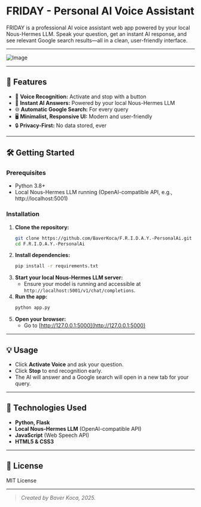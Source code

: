 # FRIDAY - Personal AI Voice Assistant

FRIDAY is a professional AI voice assistant web app powered by your local Nous-Hermes LLM. Speak your question, get an instant AI response, and see relevant Google search results—all in a clean, user-friendly interface.

---

![Image](https://github.com/user-attachments/assets/eb56e656-171e-42c5-abb0-e4b7bbf44567)

---

## 🚀 Features
- 🎤 **Voice Recognition:** Activate and stop with a button
- 💬 **Instant AI Answers:** Powered by your local Nous-Hermes LLM
- 🌐 **Automatic Google Search:** For every query
- 🖥️ **Minimalist, Responsive UI:** Modern and user-friendly
- 🔒 **Privacy-First:** No data stored, ever

---

## 🛠️ Getting Started

### Prerequisites
- Python 3.8+
- Local Nous-Hermes LLM running (OpenAI-compatible API, e.g., http://localhost:5001)

### Installation
1. **Clone the repository:**
   ```sh
   git clone https://github.com/BaverKoca/F.R.I.D.A.Y.-PersonalAi.git
   cd F.R.I.D.A.Y.-PersonalAi
   ```
2. **Install dependencies:**
   ```sh
   pip install -r requirements.txt
   ```
3. **Start your local Nous-Hermes LLM server:**
   - Ensure your model is running and accessible at `http://localhost:5001/v1/chat/completions`.
4. **Run the app:**
   ```sh
   python app.py
   ```
5. **Open your browser:**
   - Go to [http://127.0.0.1:5000](http://127.0.0.1:5000)

---

## 💡 Usage
- Click **Activate Voice** and ask your question.
- Click **Stop** to end recognition early.
- The AI will answer and a Google search will open in a new tab for your query.

---

## 🧰 Technologies Used
- **Python, Flask**
- **Local Nous-Hermes LLM** (OpenAI-compatible API)
- **JavaScript** (Web Speech API)
- **HTML5 & CSS3**

---

## 📄 License
MIT License

---

> *Created by Baver Koca, 2025.*

